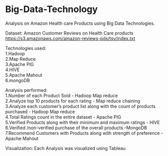 # Big-Data-Technology
Analysis on Amazon Health care Products using Big Data Technologies.

Dataset:  Amazon Customer Reviews on Health Care products
https://s3.amazonaws.com/amazon-reviews-pds/tsv/index.txt

Technologies used:              
1.Hadoop                
2.Map Reduce                 
3.Apache PIG                 
4.HIVE                 
5.Apache Mahout             
6.mongoDB              

Analysis performed:           
1.Number of each Product Sold   - Hadoop Map reduce               
2.Analyze top 10 products for each rating - Map reduce chaining                 
3.Analyze each customer’s product list along with the count of products purchased - Hadoop Map reduce             
4.Total Ratings count in the entire dataset - Apache PIG            
5.Verified Products along with their minimum and maximum ratings - HIVE               
6.Verified /non-verified purchase of the overall products -MongoDB                  
7.Recommend Customers with Products along with strength of preference - Apache Mahout                 

Visualization:
Each Analysis was visualized using Tableau
